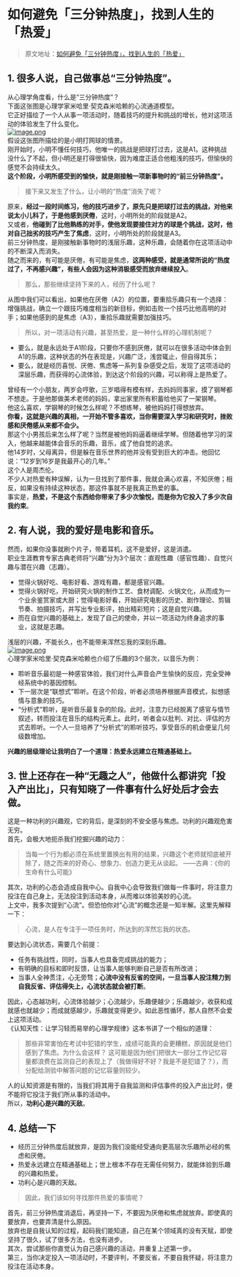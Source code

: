 # 如何避免「三分钟热度」，找到人生的「热爱」

> 原文地址：[如何避免「三分钟热度」，找到人生的「热爱」](https://mp.weixin.qq.com/s?__biz=MzA4NzQzNDYyMA==&mid=2650072486&idx=1&sn=110214691b75e63c14058e12c0e34563&chksm=883931b5bf4eb8a32870797113cce90f97932aba2787c1bd8666391e5a5eb37f911b6422ebe9&xtrack=1&scene=0&subscene=91&sessionid=1560579610&clicktime=1560579663&ascene=7&devicetype=android-26&version=27000481&nettype=WIFI&abtest_cookie=BQABAAoACwASABMAFQAGACOXHgBWmR4Ay5keANyZHgD0mR4AC5oeAAAA&lang=zh_CN&pass_ticket=j//blv1oICJ6iExXRy4pjbzcPqaXuSeC/WGyHAa4JSryf/I0wi2XWVHRv41SJXnF&wx_header=1)

## 1. 很多人说，自己做事总“三分钟热度”。
从心理学角度看，什么是“三分钟热度”？<br />下面这张图是心理学家米哈里·契克森米哈赖的心流通道模型。<br />它正好描绘了一个人从事一项活动时，随着技巧的提升和挑战的增长，他对这项活动的体验发生了什么变化。<br />[![image.png](https://cdn.nlark.com/yuque/0/2022/png/763022/1658475430709-6b6c0a1e-a7e4-4b4e-8533-5b530f634ebc.png#clientId=ub88f1037-5a8a-4&from=paste&id=u5403e3ea&originHeight=703&originWidth=1080&originalType=url&ratio=1&rotation=0&showTitle=false&size=124115&status=done&style=none&taskId=u7fe3eda3-bbc8-4a97-8771-3b2e78a45be&title=)](http://yupaits.com/images/%E5%A6%82%E4%BD%95%E9%81%BF%E5%85%8D%E4%B8%89%E5%88%86%E9%92%9F%E7%83%AD%E5%BA%A6_%E6%89%BE%E5%88%B0%E4%BA%BA%E7%94%9F%E7%9A%84%E7%83%AD%E7%88%B1/001.jpg)<br />假设这张图所描绘的是小明打网球的情景。<br />刚开始时，小明不懂任何技巧，他唯一的挑战是把球打过去，这是A1。这种挑战没什么了不起，但小明还是打得很愉快，因为难度正适合他粗浅的技巧，但愉快的感觉不会持续太久。<br />**这个阶段，小明所感受到的愉快，就是刚接触一项新事物时的“前三分钟热度”。**
> 接下来又发生了什么，让小明的“热度”消失了呢？

原来，**经过一段时间练习，他的技巧进步了，原先只是把球打过去的挑战，对他来说太小儿科了，于是他感到厌倦**，这时，小明所处的阶段就是A2。<br />又或者，**他碰到了比他熟练的对手，使他发现要接住对方的球是个挑战，这时，他对自己拙劣的技巧产生了焦虑**，这时，小明所处的阶段就是A3。<br />前三分钟热度，是刚接触新事物时的浅层乐趣，这种乐趣，会随着你在这项活动中的不断深入而消失。<br />随之而来的，有可能是厌倦，有可能是焦虑，**这两种感受，就是通常所说的“热度过了，不再感兴趣”，有些人会因为这种消极感受而放弃继续投入**。
> 那么，那些继续坚持下来的人，经历了什么呢？

从图中我们可以看出，如果他在厌倦（A2）的位置，要重拾乐趣只有一个选择：增强挑战，确立一个跟技巧难度相当的新目标，例如击败一个技巧比他高明的对手；如果他感到的是焦虑（A3），重拾乐趣就需要加强技巧。
> 所以，对一项活动有兴趣，甚至热爱，是一种什么样的心理机制呢？

- 要么，就是永远处于A1阶段，只要你不感到厌倦，就可以在很多活动中体会到A1的乐趣，这种状态的外在表现是，兴趣广泛，浅尝辄止，但自得其乐；
- 要么，就是经历喜悦、厌倦、焦虑等一系列复杂感受之后，发现了这项活动的深层乐趣，而获得的心流体验，到达这个阶段的兴趣，可以称得上是热爱了。

曾经有一个小朋友，两岁会哼歌，三岁唱得有模有样，去妈妈同事家，摸了钢琴都不想走。于是他那做美术老师的妈妈，拿出家里所有积蓄给他买了一架钢琴。<br />他这么喜欢，学钢琴的时候怎么样呢？不想练琴，被他妈妈打得想放弃。<br />**你看，这就是兴趣的真相，一开始不管多喜欢，当你需要深入学习和研究时，挫败感和厌倦感从来都不会少。**<br />那这个小男孩后来怎么样了呢？当然是被他妈妈逼着继续学琴。但随着他学习的深入，他越来越能体会音乐的乐趣，音乐，成了他自觉的追求。<br />他14岁时，父母离异，但是躲在音乐世界的他并没有受到巨大的冲击。他回忆说：“12岁到16岁是我最开心的几年。”<br />这个人是周杰伦。<br />不少人对热爱有种误解，认为一旦找到了那件事，我就会满心欢喜，不知厌倦；相反，如果没有持续这种状态，那这件事就不是我真正热爱的事。<br />事实是，**热爱，不是这个东西给你带来了多少次愉悦，而是你为它投入了多少次自我约束**。
## 2. 有人说，我的爱好是电影和音乐。
然而，如果你没事就刷个片子，带着耳机，这不是爱好，这是消遣。<br />职业生涯教育专家古典老师将“兴趣”分为3个层次：直观性趣（感官性趣）、自觉兴趣与潜在兴趣（志趣）。

- 觉得火锅好吃、电影好看、游戏有趣，都是感官兴趣。
- 觉得火锅好吃，开始研究火锅的制作工艺、食材调配、火锅文化，从而成为一个业余鉴赏家或大厨；觉得电影好看，开始研究电影的历史、剧作理论、剪辑节奏、拍摄技巧，并写出专业影评，拍出精彩短片；这是自觉兴趣。
- 而在自觉兴趣的基础上，发现了自己的使命，并以一项活动为终身追求的事业，这就是志趣。

浅层的兴趣，不能长久，也不能带来浑然忘我的深刻乐趣。<br />[![image.png](https://cdn.nlark.com/yuque/0/2022/png/763022/1658475430738-1dd853fd-a209-4e87-adcf-6e9cd9972e69.png#clientId=ub88f1037-5a8a-4&from=paste&id=u228b13ed&originHeight=360&originWidth=490&originalType=url&ratio=1&rotation=0&showTitle=false&size=135371&status=done&style=none&taskId=u5cc9f82e-efc1-47c0-b679-7c4f08902ed&title=)](http://yupaits.com/images/%E5%A6%82%E4%BD%95%E9%81%BF%E5%85%8D%E4%B8%89%E5%88%86%E9%92%9F%E7%83%AD%E5%BA%A6_%E6%89%BE%E5%88%B0%E4%BA%BA%E7%94%9F%E7%9A%84%E7%83%AD%E7%88%B1/002.jpg)<br />心理学家米哈里·契克森米哈赖也介绍了乐趣的3个层次，以音乐为例：

- 聆听音乐最初是一种感官体验，我们对什么声音会产生愉快的反应，完全受神经系统中的基因控制。
- 下一层次是“联想式”聆听。在这个阶段，听者必须培养根据声音模式，拟想感情与意象的技巧。
- “分析式”聆听，是听音乐最复杂的阶段。此时，注意力已经脱离了感官与情节叙述，转而投注在音乐的结构元素上。此时，听者会以批判、对比、评估的方式去聆听。一个人一旦培养了“分析式”的聆听技巧，享受音乐的机会便呈几何级数增加。

**兴趣的层级理论让我明白了一个道理：热爱永远建立在精通基础上。**
## 3. 世上还存在一种“无趣之人”，他做什么都讲究「投入产出比」，只有知晓了一件事有什么好处后才会去做。
这是一种功利的兴趣观，它的背后，是深刻的不安全感与焦虑。功利的兴趣观危害无穷。<br />首先，会极大地扼杀我们挖掘兴趣的动力：
> 当每一个行为都必须在系统里置换出有用的结果，兴趣这个老师就彻底被开除了，随之而来的好奇心、想象力、创造力更无从谈起。
> ——古典：《你的生命有什么可能》

其次，功利的心态会造成自我中心。自我中心会导致我们做每一件事时，将注意力投注在自己身上，无法投注到活动本身，从而难以体验美妙的心流。<br />上文中，我多次提到“心流”。但恐怕你对“心流”的概念还是一知半解。这里先解释一下：
> 心流，是人在专注于一项任务时，所达到的浑然忘我的状态。

要达到心流状态，需要几个前提：

- 任务有挑战性，同时，当事人也具备完成挑战的能力；
- 有明确的目标和即时反馈，让当事人能够判断自己是否有所改进；
- 当事人全神贯注，心无旁骛；**心流中没有反省的空间，一旦当事人投注精力到自我反省、评估得失上，心流状态就会被打断**。

因此，心态越功利，心流体验越少；心流越少，乐趣便越少；乐趣越少，收获和成就感也就越少；而成就感越少，乐趣就变得更少。如此恶性循环，那人自然不会爱上这项活动。<br />《认知天性：让学习轻而易举的心理学规律》这本书讲了一个相似的道理：
> 那些非常害怕在考试中犯错的学生，成绩可能真的会更糟糕，原因就是他们感到了焦虑。为什么会这样？
> 这可能是因为他们把很大一部分工作记忆容量都浪费在监测自己的表现上了（我做得好不好？我是不是犯错了？），而分配给测验中解答问题的记忆容量则较少。

人的认知资源是有限的，当我们将其用于自我监测和评估事件的投入产出比时，便不能将它投注于我们所从事的活动中。<br />所以，**功利心是兴趣的天敌**。
## 4. 总结一下

- 经历三分钟热度后就放弃，是因为我们没能经受通向更高层次乐趣所必经的焦虑和厌倦。
- 热爱永远建立在精通基础上；世上根本不存在无需任何努力，就能体验到乐趣的兴趣和热爱。
- 功利心是兴趣的天敌。
> 因此，我们该如何寻找那件热爱的事情呢？

首先，前三分钟热度消退后，再坚持一下，不要因为厌倦和焦虑就放弃。即使真的要放弃，也要弄清是什么原因。<br />放弃也是自我认知的过程，起码我们能知道，自己在某个领域真的没有天赋，即使坚持了很久，试了很多方法，也没有进步。<br />其次，尝试那些你直觉认为自己感兴趣的活动，并重复上述第一步。<br />第三，当你决定投入一项活动时，不要评判，不要反省，不要自我怀疑，将注意力投注在活动本身。
